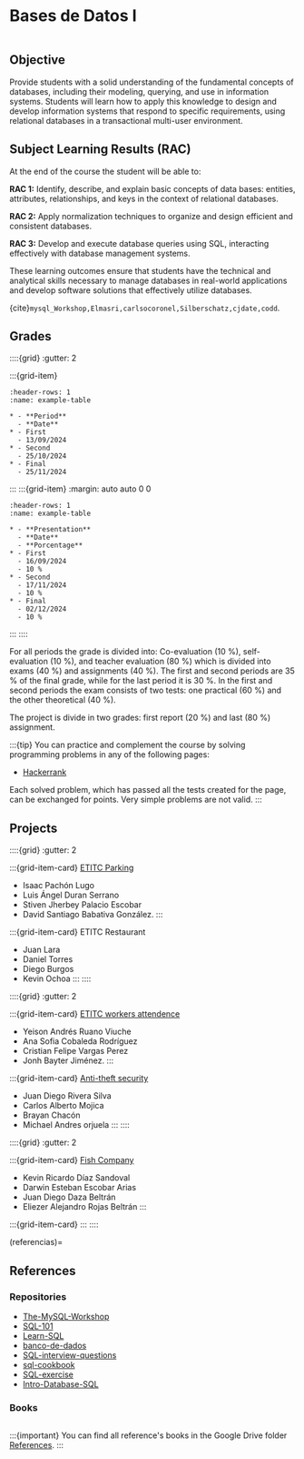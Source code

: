 # Bases de Datos I

```{tableofcontents}
```

## Objective

Provide students with a solid understanding of the fundamental concepts of databases, including their modeling, querying, and use in information systems. Students will learn how to apply this knowledge to design and develop information systems that respond to specific requirements, using relational databases in a transactional multi-user environment.

## Subject Learning Results (RAC)

At the end of the course the student will be able to:

**RAC 1:** Identify, describe, and explain basic concepts of data bases: entities, attributes, relationships, and keys in the context of relational databases.

**RAC 2:** Apply normalization techniques to organize and design efficient and consistent databases.

**RAC 3:** Develop and execute database queries using SQL, interacting effectively with database management systems.

These learning outcomes ensure that students have the technical and analytical skills necessary to manage databases in real-world applications and develop software solutions that effectively utilize databases.

{cite}`mysql_Workshop,Elmasri,carlsocoronel,Silberschatz,cjdate,codd`.


## Grades

::::{grid}
:gutter: 2

:::{grid-item}
```{list-table} Exams dates.
:header-rows: 1
:name: example-table

* - **Period**
  - **Date**
* - First
  - 13/09/2024
* - Second
  - 25/10/2024
* - Final
  - 25/11/2024
```
:::
:::{grid-item}
:margin: auto auto 0 0 
```{list-table} project deliveries dates.
:header-rows: 1
:name: example-table

* - **Presentation**
  - **Date**
  - **Porcentage**
* - First
  - 16/09/2024
  - 10 %
* - Second
  - 17/11/2024
  - 10 %
* - Final
  - 02/12/2024
  - 10 %
```
:::
::::

For all periods the grade is divided into: Co-evaluation (10 %), self-evaluation (10 %), and teacher evaluation (80 %) which is divided into exams (40 %) and assignments (40 %). The first and second periods are 35 % of the final grade, while for the last period it is 30 %. In the first and second periods the exam consists of two tests: one practical (60 %) and the other theoretical (40 %). 

The project is divide in two grades: first report (20 %) and last (80 %) assignment.

:::{tip}
You can practice and complement the course by solving programming problems in any of the following pages:

- [Hackerrank](https://www.hackerrank.com/)

Each solved problem, which has passed all the tests created for the page, can be exchanged for points. Very simple problems are not valid.
:::

## Projects

::::{grid}
:gutter: 2

:::{grid-item-card} [ETITC Parking](https://github.com/ipachonl/Parqueadero-ETITC/tree/main)
- Isaac Pachón Lugo 
- Luis Ángel Duran Serrano 
- Stiven Jherbey Palacio Escobar 
- David Santiago Babativa González.
:::

:::{grid-item-card} ETITC Restaurant
- Juan Lara 
- Daniel Torres
- Diego Burgos
- Kevin Ochoa
:::
::::

::::{grid}
:gutter: 2

:::{grid-item-card} [ETITC workers attendence](https://github.com/CristianFvp/ETITC-workers-attendence)
  - Yeison Andrés Ruano Viuche
  - Ana Sofia Cobaleda Rodríguez 
  - Cristian Felipe Vargas Perez 
  - Jonh Bayter Jiménez.
:::

:::{grid-item-card} [Anti-theft security](https://github.com/jdriverasilva/Seguridad-Antirrobo-Universidad-Publica-Kennedy-)
  - Juan Diego Rivera Silva 
  - Carlos Alberto Mojica 
  - Brayan Chacón 
  - Michael Andres orjuela 
:::
::::
  
::::{grid}
:gutter: 2

:::{grid-item-card} [Fish Company](https://github.com/KevinD008/AdministracionPescaderia.git)
  - Kevin Ricardo Díaz Sandoval 
  - Darwin Esteban Escobar Arias 
  - Juan Diego Daza Beltrán 
  - Eliezer Alejandro Rojas Beltrán
:::

:::{grid-item-card} 
:::
::::

(referencias)=
## References

### Repositories 

- [The-MySQL-Workshop](https://github.com/PacktWorkshops/The-MySQL-Workshop/)
- [SQL-101](https://github.com/s-shemmee/SQL-101)
- [Learn-SQL](https://github.com/WebDevSimplified/Learn-SQL)
- [banco-de-dados](https://github.com/brunocampos01/banco-de-dados)
- [SQL-interview-questions](https://github.com/kansiris/SQL-interview-questions)
- [sql-cookbook](https://github.com/deltaDNA/sql-cookbook)
- [SQL-exercise](https://github.com/XD-DENG/SQL-exercise)
- [Intro-Database-SQL ](https://github.com/topics/database-course)


### Books

```{bibliography}
```

:::{important}
You can find all reference's books in the Google Drive folder [References](https://itceduco-my.sharepoint.com/:f:/g/personal/saguileran_itc_edu_co/Eledh23Sd41CnWAnmM3jALkBNHxwDXfiZ4CcmnRTa_ST3Q?e=Z1qPlS).
:::
